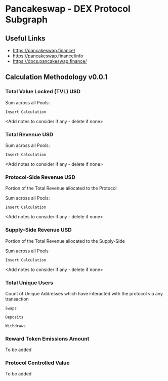 # Pancakeswap - DEX Protocol Subgraph

## Useful Links

- https://pancakeswap.finance/
- https://pancakeswap.finance/info
- https://docs.pancakeswap.finance/

## Calculation Methodology v0.0.1

### Total Value Locked (TVL) USD

Sum across all Pools:

`Insert Calculation`

<Add notes to consider if any - delete if none>

### Total Revenue USD

Sum across all Pools:

`Insert Calculation`

<Add notes to consider if any - delete if none>


### Protocol-Side Revenue USD
Portion of the Total Revenue allocated to the Protocol

Sum across all Pools:

`Insert Calculation`

<Add notes to consider if any - delete if none>

### Supply-Side Revenue USD
Portion of the Total Revenue allocated to the Supply-Side

Sum across all Pools

`Insert Calculation`

<Add notes to consider if any - delete if none>

### Total Unique Users

Count of  Unique Addresses which have interacted with the protocol via any transaction

`Swaps`

`Deposits`

`Withdraws`

###  Reward Token Emissions Amount

To be added

###  Protocol Controlled Value

To be added

